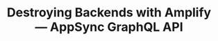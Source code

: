 ---
title: Destroying Backends with Amplify — AppSync GraphQL API
description: "Set up GraphQL in your Amplify application with React. Learn about gotchas while creating a full CRUD API in hours!"
banner: 'banner.png'
authorIds:
  - jorgen-lybeck
href: https://medium.com/capgemini-norway/destroying-backends-with-amplify-appsync-graphql-api-5521c0e62a4c
platforms:
  - React
categories:
  - API (GraphQL)
---